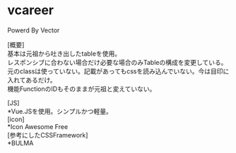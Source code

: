 # vcareer　<br>
Powerd By Vector

[概要]<br>
基本は元祖から吐き出したtableを使用。<br>
レスポンシブに合わない場合だけ必要な場合のみTableの構成を変更している。<br>
元のclassは使っていない。記載があってもcssを読み込んでいない。今は目印に入れてあるだけ。<br>
機能FunctionのIDもそのままが元祖と変えていない。<br>

[JS]<br>
*Vue.JSを使用。シンプルかつ軽量。<br>
[icon]<br>
*Icon Awesome Free<br>
[参考にしたCSSFramework]<br>
*BULMA<br>


